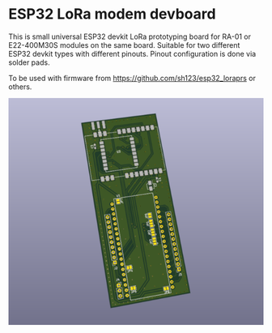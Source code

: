 
# ESP32 LoRa modem devboard

This is small universal ESP32 devkit LoRa prototyping board for RA-01 or E22-400M30S modules on the same board. Suitable for two different ESP32 devkit types with different pinouts. Pinout configuration is done via solder pads.

To be used with firmware from https://github.com/sh123/esp32_loraprs or others.

![Board](images/board.png)
